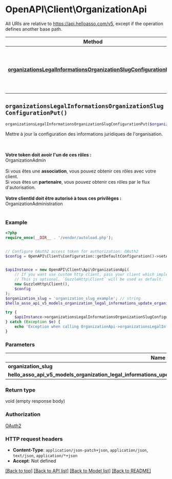 # OpenAPI\Client\OrganizationApi

All URIs are relative to https://api.helloasso.com/v5, except if the operation defines another base path.

| Method | HTTP request | Description |
| ------------- | ------------- | ------------- |
| [**organizationsLegalInformationsOrganizationSlugConfigurationPut()**](OrganizationApi.md#organizationsLegalInformationsOrganizationSlugConfigurationPut) | **PUT** /organizations/legal-informations/{organizationSlug}/configuration | Mettre à jour la configuration des informations juridiques de l&#39;organisation. |


## `organizationsLegalInformationsOrganizationSlugConfigurationPut()`

```php
organizationsLegalInformationsOrganizationSlugConfigurationPut($organization_slug, $hello_asso_api_v5_models_organization_legal_informations_update_organization_legal_information_configuration_body)
```

Mettre à jour la configuration des informations juridiques de l'organisation.

<br/><br/><b>Votre token doit avoir l'un de ces rôles : </b><br/>OrganizationAdmin<br/><br/>Si vous êtes une <b>association</b>, vous pouvez obtenir ces rôles avec votre client.<br/>Si vous êtes un <b>partenaire</b>, vous pouvez obtenir ces rôles par le flux d'autorisation.<br/><br/><b>Votre clientId doit être autorisé à tous ces privilèges : </b> <br/> OrganizationAdministration<br/><br/>

### Example

```php
<?php
require_once(__DIR__ . '/vendor/autoload.php');


// Configure OAuth2 access token for authorization: OAuth2
$config = OpenAPI\Client\Configuration::getDefaultConfiguration()->setAccessToken('YOUR_ACCESS_TOKEN');


$apiInstance = new OpenAPI\Client\Api\OrganizationApi(
    // If you want use custom http client, pass your client which implements `GuzzleHttp\ClientInterface`.
    // This is optional, `GuzzleHttp\Client` will be used as default.
    new GuzzleHttp\Client(),
    $config
);
$organization_slug = 'organization_slug_example'; // string
$hello_asso_api_v5_models_organization_legal_informations_update_organization_legal_information_configuration_body = new \OpenAPI\Client\Model\HelloAssoApiV5ModelsOrganizationLegalInformationsUpdateOrganizationLegalInformationConfigurationBody(); // \OpenAPI\Client\Model\HelloAssoApiV5ModelsOrganizationLegalInformationsUpdateOrganizationLegalInformationConfigurationBody

try {
    $apiInstance->organizationsLegalInformationsOrganizationSlugConfigurationPut($organization_slug, $hello_asso_api_v5_models_organization_legal_informations_update_organization_legal_information_configuration_body);
} catch (Exception $e) {
    echo 'Exception when calling OrganizationApi->organizationsLegalInformationsOrganizationSlugConfigurationPut: ', $e->getMessage(), PHP_EOL;
}
```

### Parameters

| Name | Type | Description  | Notes |
| ------------- | ------------- | ------------- | ------------- |
| **organization_slug** | **string**|  | |
| **hello_asso_api_v5_models_organization_legal_informations_update_organization_legal_information_configuration_body** | [**\OpenAPI\Client\Model\HelloAssoApiV5ModelsOrganizationLegalInformationsUpdateOrganizationLegalInformationConfigurationBody**](../Model/HelloAssoApiV5ModelsOrganizationLegalInformationsUpdateOrganizationLegalInformationConfigurationBody.md)|  | [optional] |

### Return type

void (empty response body)

### Authorization

[OAuth2](../../README.md#OAuth2)

### HTTP request headers

- **Content-Type**: `application/json-patch+json`, `application/json`, `text/json`, `application/*+json`
- **Accept**: Not defined

[[Back to top]](#) [[Back to API list]](../../README.md#endpoints)
[[Back to Model list]](../../README.md#models)
[[Back to README]](../../README.md)
